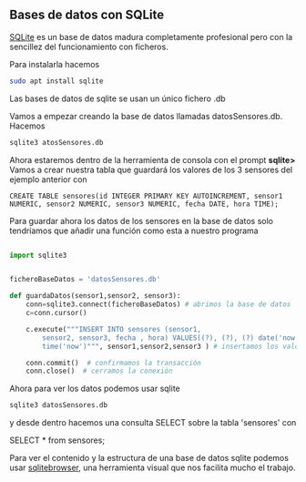 ## Bases de datos con SQLite

[SQLite](https://www.sqlite.org/index.html) es un base de datos madura completamente profesional pero con la sencillez del funcionamiento con ficheros.

Para instalarla hacemos

```sh
sudo apt install sqlite
```

Las bases de datos de sqlite se usan un único fichero .db

Vamos a empezar creando la base de datos llamadas datosSensores.db. Hacemos

```sh
sqlite3 atosSensores.db
```

Ahora estaremos dentro de la herramienta de consola con el prompt **sqlite>**
Vamos a crear nuestra tabla que guardará los valores de los 3 sensores del ejemplo anterior con
```
CREATE TABLE sensores(id INTEGER PRIMARY KEY AUTOINCREMENT, sensor1 NUMERIC, sensor2 NUMERIC, sensor3 NUMERIC, fecha DATE, hora TIME);
```

Para guardar ahora los datos de los sensores en la base de datos solo tendríamos que añadir una función como esta a nuestro programa

```python

import sqlite3


ficheroBaseDatos = 'datosSensores.db'

def guardaDatos(sensor1,sensor2, sensor3):
    conn=sqlite3.connect(ficheroBaseDatos) # abrimos la base de datos
    c=conn.cursor()

    c.execute("""INSERT INTO sensores (sensor1,
        sensor2, sensor3, fecha , hora) VALUES((?), (?), (?) date('now'),
        time('now')""", sensor1,sensor2,sensor3 ) # insertamos los valores

    conn.commit()  # confirmamos la transacción
    conn.close()  # cerramos la conexión
```

Ahora para ver los datos podemos usar sqlite
```sh
sqlite3 datosSensores.db
```

y desde dentro hacemos una consulta SELECT sobre la tabla 'sensores' con

SELECT * from sensores;


Para ver el contenido y la estructura de una base de datos sqlite  podemos usar [sqlitebrowser](https://sqlitebrowser.org/), una herramienta visual que nos facilita mucho el trabajo.


